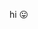 hi 😛  
  
<!-- ![Anurag's GitHub stats](https://github-readme-stats.vercel.app/api?username=l0st-idi0t&show_icons=true&theme=github_dark) -->

<!---
l0st-idi0t/l0st-idi0t is a ✨ special ✨ repository because its `README.md` (this file) appears on your GitHub profile.
You can click the Preview link to take a look at your changes.
--->
